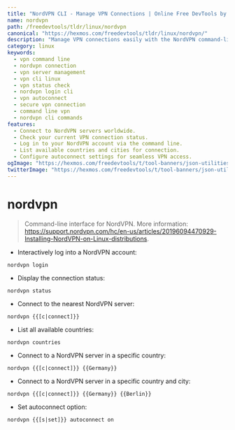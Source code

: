 ```yaml
---
title: "NordVPN CLI - Manage VPN Connections | Online Free DevTools by Hexmos"
name: nordvpn
path: /freedevtools/tldr/linux/nordvpn
canonical: "https://hexmos.com/freedevtools/tldr/linux/nordvpn/"
description: "Manage VPN connections easily with the NordVPN command-line interface.  Connect to servers worldwide, check status, and configure autoconnect. Free online tool, no registration required for CLI usage."
category: linux
keywords:
  - vpn command line
  - nordvpn connection
  - vpn server management
  - vpn cli linux
  - vpn status check
  - nordvpn login cli
  - vpn autoconnect
  - secure vpn connection
  - command line vpn
  - nordvpn cli commands
features:
  - Connect to NordVPN servers worldwide.
  - Check your current VPN connection status.
  - Log in to your NordVPN account via the command line.
  - List available countries and cities for connection.
  - Configure autoconnect settings for seamless VPN access.
ogImage: "https://hexmos.com/freedevtools/t/tool-banners/json-utilities-banner.png"
twitterImage: "https://hexmos.com/freedevtools/t/tool-banners/json-utilities-banner.png"
---
```


# nordvpn

> Command-line interface for NordVPN.
> More information: <https://support.nordvpn.com/hc/en-us/articles/20196094470929-Installing-NordVPN-on-Linux-distributions>.

- Interactively log into a NordVPN account:

`nordvpn login`

- Display the connection status:

`nordvpn status`

- Connect to the nearest NordVPN server:

`nordvpn {{[c|connect]}}`

- List all available countries:

`nordvpn countries`

- Connect to a NordVPN server in a specific country:

`nordvpn {{[c|connect]}} {{Germany}}`

- Connect to a NordVPN server in a specific country and city:

`nordvpn {{[c|connect]}} {{Germany}} {{Berlin}}`

- Set autoconnect option:

`nordvpn {{[s|set]}} autoconnect on`
